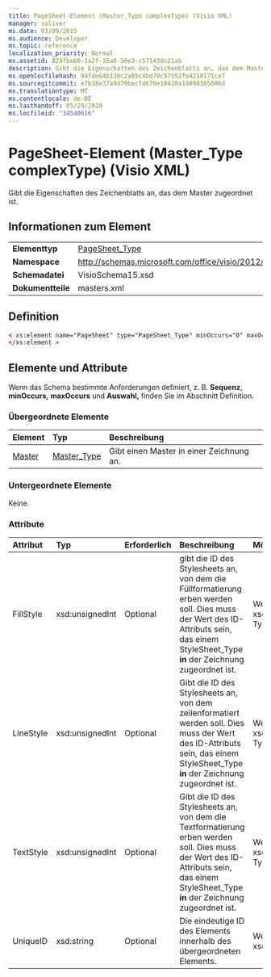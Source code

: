 ```yaml
---
title: PageSheet-Element (Master_Type complexType) (Visio XML)
manager: soliver
ms.date: 03/09/2015
ms.audience: Developer
ms.topic: reference
localization_priority: Normal
ms.assetid: 824fbeb0-1a2f-35a0-50e3-c57143dc21ab
description: Gibt die Eigenschaften des Zeichenblatts an, das dem Master zugeordnet ist.
ms.openlocfilehash: 94fde64b130c2a05c4bd70c97552fe4218171ce7
ms.sourcegitcommit: e7b38e37a9d79becfd679e10420a19890165606d
ms.translationtype: MT
ms.contentlocale: de-DE
ms.lasthandoff: 05/29/2019
ms.locfileid: "34540616"
---
```

# <a name="pagesheet-element-master_type-complextype-visio-xml"></a>PageSheet-Element (Master_Type complexType) (Visio XML)

Gibt die Eigenschaften des Zeichenblatts an, das dem Master zugeordnet ist.
  
## <a name="element-information"></a>Informationen zum Element

|||
|:-----|:-----|
|**Elementtyp** <br/> |[PageSheet_Type](pagesheet_type-complextypevisio-xml.md) <br/> |
|**Namespace** <br/> |http://schemas.microsoft.com/office/visio/2012/main  <br/> |
|**Schemadatei** <br/> |VisioSchema15.xsd  <br/> |
|**Dokumentteile** <br/> |masters.xml  <br/> |
   
## <a name="definition"></a>Definition

```XML
< xs:element name="PageSheet" type="PageSheet_Type" minOccurs="0" maxOccurs="1" >
</xs:element >
```

## <a name="elements-and-attributes"></a>Elemente und Attribute

Wenn das Schema bestimmte Anforderungen definiert, z. B. **Sequenz**, **minOccurs,** **maxOccurs** und **Auswahl,** finden Sie im Abschnitt Definition. 
  
### <a name="parent-elements"></a>Übergeordnete Elemente

|**Element**|**Typ**|**Beschreibung**|
|:-----|:-----|:-----|
|[Master](master-element-masters_type-complextypevisio-xml.md) <br/> |[Master_Type](master_type-complextypevisio-xml.md) <br/> |Gibt einen Master in einer Zeichnung an.  <br/> |
   
### <a name="child-elements"></a>Untergeordnete Elemente

Keine.
  
### <a name="attributes"></a>Attribute

|**Attribut**|**Typ**|**Erforderlich**|**Beschreibung**|**Mögliche Werte**|
|:-----|:-----|:-----|:-----|:-----|
|FillStyle  <br/> |xsd:unsignedInt  <br/> |Optional  <br/> |gibt die ID des Stylesheets an, von dem die Füllformatierung erben werden soll. Dies muss der  Wert des ID-Attributs sein, das einem StyleSheet_Type **in** der Zeichnung zugeordnet ist.  <br/> |Werte des xsd:unsignedInt-Typs.  <br/> |
|LineStyle  <br/> |xsd:unsignedInt  <br/> |Optional  <br/> |Gibt die ID des Stylesheets an, von dem zeilenformatiert werden soll. Dies muss der  Wert des ID-Attributs sein, das einem StyleSheet_Type **in** der Zeichnung zugeordnet ist.  <br/> |Werte des xsd:unsignedInt-Typs.  <br/> |
|TextStyle  <br/> |xsd:unsignedInt  <br/> |Optional  <br/> |Gibt die ID des Stylesheets an, von dem die Textformatierung erben werden soll. Dies muss der  Wert des ID-Attributs sein, das einem StyleSheet_Type **in** der Zeichnung zugeordnet ist.  <br/> |Werte des xsd:unsignedInt-Typs.  <br/> |
|UniqueID  <br/> |xsd:string  <br/> |Optional  <br/> |Die eindeutige ID des Elements innerhalb des übergeordneten Elements.  <br/> |Werte des xsd:string-Typs.  <br/> |
   

